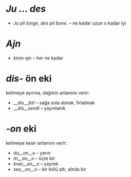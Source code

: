 # *Ju … des*

- *Ju pli longe, des pli bone.* – ne kadar uzun o kadar iyi
 

# *Ajn*

- *kiom ajn* – her ne kadar
 

# *dis-* ön eki

kelimeye ayırma, dağıtım anlamını verir:

- *__dis__ĵeti* – sağa sola atmak, fırlatmak
- *__dis__sendi* – yayınlamk
 

# *-on* eki

kelimeye kesir anlamını verir:

- *du__on__o*   – yarın
- *tri__on__o*  – üçte bir
- *kvar__on__o* – çeyrek
- *ses__on__o*  – bir bölü altı, altıda bir
 
